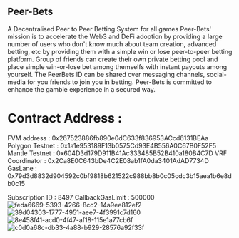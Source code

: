 ## Peer-Bets
A Decentralised Peer to Peer Betting System for all games 
Peer-Bets' mission is to accelerate the Web3 and DeFi adoption by providing a large number of users who don't know much about team creation, advanced betting, etc by providing them with a simple win or lose peer-to-peer betting platform.
Group of friends can create their own private betting pool and place simple win-or-lose bet among themselfs with instant payouts among yourself. The PeerBets ID can be shared over messaging channels, social-media for you friends to join you in betting.
Peer-Bets is committed to enhance the gamble experience in a secured way.

# Contract Address : 

FVM address : 0x267523886fb890e0dC633f836953ACcd6131BEAa 
Polygon Testnet : 0x1a1e953189F13b0575Cd93E4B556A0C67B0F52F5
Mantle Testnet : 0x604D3d179D911B41Ac333485B52B410a180B4C7D
VRF Coordinator : 0x2Ca8E0C643bDe4C2E08ab1fA0da3401AdAD7734D
GasLane : 0x79d3d8832d904592c0bf9818b621522c988bb8b0c05cdc3b15aea1b6e8db0c15

Subscription ID : 8497
CallbackGasLimit : 500000 
![feda6669-5393-4266-8cc2-14a9ee812ef2](https://user-images.githubusercontent.com/93195979/219963719-18567942-ee9b-4ad6-ad7e-34691a141b31.jpeg)
![39d04303-1777-4951-aee7-4f3991c7d160](https://user-images.githubusercontent.com/93195979/219963720-c9aee6ce-3b00-4eb1-9ca1-34cd72000b4d.jpeg)
![8e458f41-acd0-4f47-af18-115e1a77cb6f](https://user-images.githubusercontent.com/93195979/219963723-2cde4e61-87e5-4b20-80fb-98aea75e8e5f.jpeg)
![c0d0a68c-db33-4a88-b929-28576a92f33f](https://user-images.githubusercontent.com/93195979/219963724-41ec3725-4a6c-49b2-b9f0-4dd017903165.jpeg)
